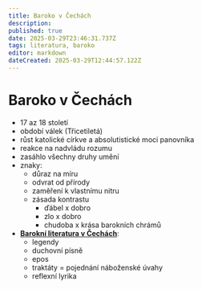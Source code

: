 ```yaml
---
title: Baroko v Čechách
description: 
published: true
date: 2025-03-29T23:46:31.737Z
tags: literatura, baroko
editor: markdown
dateCreated: 2025-03-29T12:44:57.122Z
---
```


# Baroko v Čechách
- 17 az 18 století
- období válek (Třicetiletá)
- růst katolické církve a absolutistické moci panovníka
- reakce na nadvládu rozumu
- zasáhlo všechny druhy umění
- znaky:
	- důraz na míru
	- odvrat od přírody
	- zaměření k vlastnímu nitru
	- zásada kontrastu
		- ďábel x dobro
		- zlo x dobro
		- chudoba x krása barokních chrámů
- [**Barokní literatura v Čechách**](/cs/literatura/historie/baroko/baroko_lit):
	- legendy
	- duchovní písně
	- epos
	- traktáty = pojednání náboženské úvahy
	- reflexní lyrika